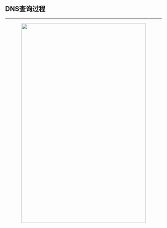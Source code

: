 ## DNS查询过程 ##
---


<p align="center">
  <img src="
https://img-blog.csdn.net/20160302135454243?watermark/2/text/aHR0cDovL2Jsb2cuY3Nkbi5uZXQv/font/5a6L5L2T/fontsize/400/fill/I0JBQkFCMA==/dissolve/70/gravity/Center" width="400" height="640">
</p>

